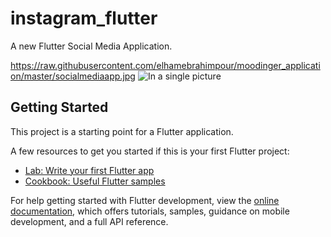 # instagram_flutter

A new Flutter Social Media Application.


https://raw.githubusercontent.com/elhamebrahimpour/moodinger_application/master/socialmediaapp.jpg
![In a single picture](https://raw.githubusercontent.com/elhamebrahimpour/moodinger_application/master/splash.png)


## Getting Started

This project is a starting point for a Flutter application.

A few resources to get you started if this is your first Flutter project:

- [Lab: Write your first Flutter app](https://docs.flutter.dev/get-started/codelab)
- [Cookbook: Useful Flutter samples](https://docs.flutter.dev/cookbook)

For help getting started with Flutter development, view the
[online documentation](https://docs.flutter.dev/), which offers tutorials,
samples, guidance on mobile development, and a full API reference.
